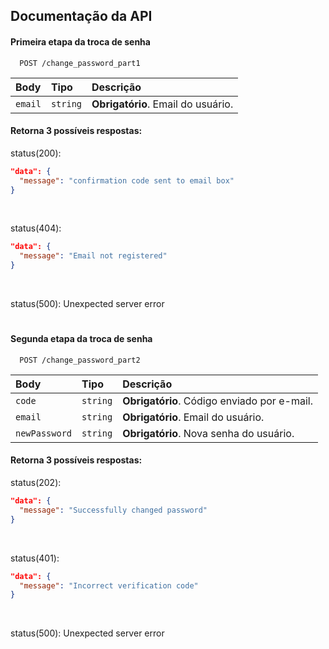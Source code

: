## Documentação da API

#### Primeira etapa da troca de senha

```http
  POST /change_password_part1
```

| Body   | Tipo       | Descrição                                   |
| :---------- | :--------- | :------------------------------------------ |
| `email`      | `string` | **Obrigatório**. Email do usuário. |

#### Retorna 3 possíveis respostas:

status(200): 
```json
"data": {
  "message": "confirmation code sent to email box"
}
```
<br/>

status(404): 
```json
"data": {
  "message": "Email not registered"
}
```
<br/>

status(500): Unexpected server error

#

#### Segunda etapa da troca de senha

```http
  POST /change_password_part2
```

| Body   | Tipo       | Descrição                                   |
| :---------- | :--------- | :------------------------------------------ |
| `code`      | `string` | **Obrigatório**. Código enviado por e-mail. |
| `email`      | `string` | **Obrigatório**. Email do usuário. |
| `newPassword`      | `string` | **Obrigatório**. Nova senha do usuário. |

#### Retorna 3 possíveis respostas:

status(202): 
```json
"data": {
  "message": "Successfully changed password"
}
```
<br/>

status(401): 
```json
"data": {
  "message": "Incorrect verification code"
}
```
<br/>

status(500): Unexpected server error

